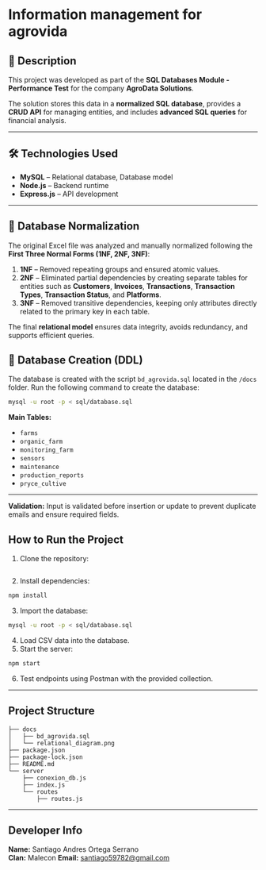 # Information management for agrovida

## 📌 Description
This project was developed as part of the **SQL Databases Module - Performance Test** for the company **AgroData Solutions**.  

The solution stores this data in a **normalized SQL database**, provides a **CRUD API** for managing entities, and includes **advanced SQL queries** for financial analysis.

---

## 🛠 Technologies Used
- **MySQL** – Relational database, Database model
- **Node.js** – Backend runtime
- **Express.js** – API development
---

## 📂 Database Normalization
The original Excel file was analyzed and manually normalized following the **First Three Normal Forms (1NF, 2NF, 3NF)**:

1. **1NF** – Removed repeating groups and ensured atomic values.
2. **2NF** – Eliminated partial dependencies by creating separate tables for entities such as **Customers**, **Invoices**, **Transactions**, **Transaction Types**, **Transaction Status**, and **Platforms**.
3. **3NF** – Removed transitive dependencies, keeping only attributes directly related to the primary key in each table.

The final **relational model** ensures data integrity, avoids redundancy, and supports efficient queries.



## 💾 Database Creation (DDL)
The database is created with the script `bd_agrovida.sql` located in the `/docs` folder.
Run the following command to create the database:

```bash
mysql -u root -p < sql/database.sql
```

**Main Tables:**
- `farms`
- `organic_farm`
- `monitoring_farm`
- `sensors`
- `maintenance`
- `production_reports`
- `pryce_cultive`

---

**Validation:** Input is validated before insertion or update to prevent duplicate emails and ensure required fields.

## How to Run the Project
1. Clone the repository:
```bash

```
2. Install dependencies:
```bash
npm install
```
3. Import the database:
```bash
mysql -u root -p < sql/database.sql
```
4. Load CSV data into the database.
5. Start the server:
```bash
npm start
```
6. Test endpoints using Postman with the provided collection.

---

## Project Structure
```
├── docs
│   ├── bd_agrovida.sql
│   └── relational_diagram.png
├── package.json
├── package-lock.json
├── README.md
└── server
    ├── conexion_db.js
    ├── index.js
    └── routes
        ├── routes.js
```

---

##  Developer Info
**Name:** Santiago Andres Ortega Serrano  
**Clan:** Malecon
**Email:** santiago59782@gmail.com